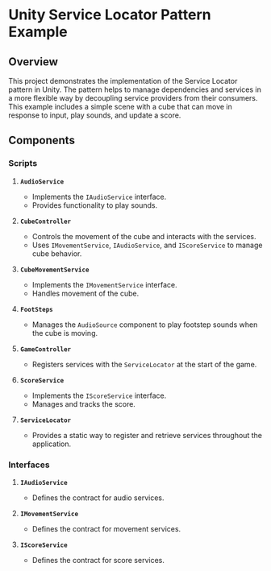 # Unity Service Locator Pattern Example

## Overview

This project demonstrates the implementation of the Service Locator pattern in Unity. The pattern helps to manage dependencies and services in a more flexible way by decoupling service providers from their consumers. This example includes a simple scene with a cube that can move in response to input, play sounds, and update a score.

## Components

### Scripts

1. **`AudioService`**
   - Implements the `IAudioService` interface.
   - Provides functionality to play sounds.
   
2. **`CubeController`**
   - Controls the movement of the cube and interacts with the services.
   - Uses `IMovementService`, `IAudioService`, and `IScoreService` to manage cube behavior.
   
3. **`CubeMovementService`**
   - Implements the `IMovementService` interface.
   - Handles movement of the cube.
   
4. **`FootSteps`**
   - Manages the `AudioSource` component to play footstep sounds when the cube is moving.
   
5. **`GameController`**
   - Registers services with the `ServiceLocator` at the start of the game.
   
6. **`ScoreService`**
   - Implements the `IScoreService` interface.
   - Manages and tracks the score.

7. **`ServiceLocator`**
   - Provides a static way to register and retrieve services throughout the application.

### Interfaces

1. **`IAudioService`**
   - Defines the contract for audio services.
   
2. **`IMovementService`**
   - Defines the contract for movement services.
   
3. **`IScoreService`**
   - Defines the contract for score services.

